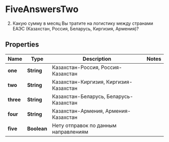 

# FiveAnswersTwo

2. Какую сумму в месяц Вы тратите на логистику между странами ЕАЭС (Казахстан, Россия, Беларусь, Киргизия, Армения)?
## Properties

Name | Type | Description | Notes
------------ | ------------- | ------------- | -------------
**one** | **String** | Казахстан-Россия, Россия-Казахстан | 
**two** | **String** | Казахстан-Киргизия, Киргизия-Казахстан | 
**three** | **String** | Казахстан-Беларусь, Беларусь-Казахстан | 
**four** | **String** | Казахстан-Армения, Армения-Казахстан | 
**five** | **Boolean** | Нету отправок по данным направлениям | 



